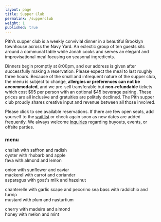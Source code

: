 ```yaml
---
layout: page
title: Supper Club
permalink: /supperclub
weight: 1
published: true
---
```

<script src='https://js.tito.io/v1' async></script>
<script>TitoDevelopmentMode = true</script>
Pith’s supper club is a weekly convivial dinner in a beautiful Brooklyn townhouse across the Navy Yard. An eclectic group of ten guests sits around a communal table while Jonah cooks and serves an elegant and improvisational meal focusing on seasonal ingredients.  

Dinners begin promptly at 8:00pm, and our address is given after successfully making a reservation. Please expect the meal to last roughly three hours. Because of the small and infrequent nature of the supper club, the menu is subject to change, **allergies or preferences can not be accommodated**, and we pre-sell transferable but **non-refundable** tickets which cost $95 per person with an optional $45 beverage pairing. These prices are all inclusive and gratuities are politely declined. The Pith supper club proudly shares creative input and revenue between all those involved.  

Please click <tito-button event="pith/supper-club"></tito-button> to see available reservations. If there are few open seats, add yourself to the [waitlist](http://eepurl.com/bZ8dIf) or check again soon as new dates are added frequently. We always welcome [inquiries](mailto:inquiries@pith.space) regarding buyouts, events, or offsite parties.  

### menu
challah with saffron and radish  
oyster with rhubarb and apple  
fava with almond and lemon  

onion with sunflower and caviar  
mackerel with carrot and coriander  
asparagus with goat's milk and hazelnut  

chanterelle with garlic scape and pecorino 
sea bass with raddichio and turnip  
mustard with plum and nasturtium  
  
cherry with madeira and almond  
honey with melon and mint
